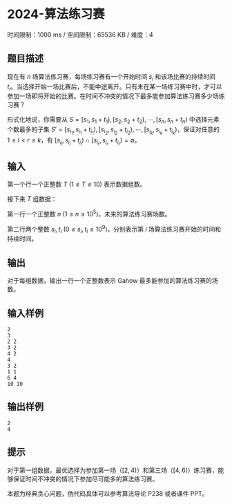 # 2024-算法练习赛

时间限制：1000 ms / 空间限制：65536 KB / 难度：4

## 题目描述

现在有 $n$ 场算法练习赛，每场练习赛有一个开始时间 $s_i$ 和该场比赛的持续时间 $t_i$。当选择开始一场比赛后，不能中途离开。只有未在某一场练习赛中时，才可以参加一场即将开始的比赛。在时间不冲突的情况下最多能参加算法练习赛多少场练习赛？

形式化地说，你需要从 $S = { [s_1, s_1 + t_1), [s_2, s_2 + t_2), \cdots, [s_n, s_n + t_n) }$ 中选择元素个数最多的子集 $S' = { [s_{i_1}, s_{i_1} + t_{i_1}), [s_{i_2}, s_{i_2} + t_{i_2}), \cdots, [s_{i_k}, s_{i_k} + t_{i_k}) }$，保证对任意的 $1 \leq l < r \leq k$，有 $[s_{i_l}, s_{i_l} + t_{i_l}) \cap [s_{i_r}, s_{i_r} + t_{i_r}) = \emptyset$。

## 输入

第一个行一个正整数 $T \ (1 \leq T \leq 10)$ 表示数据组数。

接下来 $T$ 组数据：

第一行一个正整数 $n \ (1 \leq n \leq 10^5)$，未来的算法练习赛场数。

第二行两个整数 $s_i, t_i \ (0 \leq s_i, t_i \leq 10^9)$，分别表示第 $i$ 场算法练习赛开始的时间和持续时间。

## 输出

对于每组数据，输出一行一个正整数表示 Gahow 最多能参加的算法练习赛的场数。

## 输入样例

    2
    3
    2 2
    3 2
    4 2
    4
    3 2
    1 1
    6 4
    10 10

## 输出样例

    2
    4

## 提示

对于第一组数据，最优选择为参加第一场（$[2, 4)$）和第三场（$[4, 6)$）练习赛，能够保证时间不冲突的情况下参加尽可能多的算法练习赛。

本题为经典贪心问题，伪代码具体可以参考算法导论 P238 或者课件 PPT。
